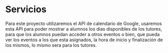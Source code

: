 # Servicios

<p>Para este proyecto utilizaremos el API de calendario de Google, usaremos esta API para poder mostrar a alumnos los dias disponibles de los tutores, para que los alumnos puedan acceder a otros eventos o bien, que pueda ver los eventos a los que esta asignados, la hora de inicio y finalización de los mismos, lo mismo sera para los tutores.</p>
